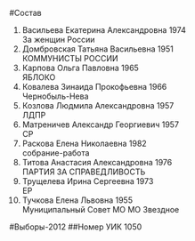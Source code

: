 #Состав
1. Васильева Екатерина Александровна 1974   
    За женщин России
2. Домбровская Татьяна Васильевна 1951   
    КОММУНИСТЫ РОССИИ
3. Карпова Ольга Павловна 1965   
    ЯБЛОКО
4. Ковалева Зинаида Прокофьевна 1966   
    Чернобыль-Нева
5. Козлова Людмила Александровна 1957   
    ЛДПР
6. Матреничев Александр Георгиевич 1957   
    СР
7. Раскова Елена Николаевна 1982   
    собрание-работа
8. Титова Анастасия Александровна 1976   
    ПАРТИЯ ЗА СПРАВЕДЛИВОСТЬ
9. Трущелева Ирина Сергеевна 1973   
    ЕР
10. Тучкова Елена Львовна 1955   
    Муниципальный Совет МО МО Звездное

#Выборы-2012
##Номер УИК
1050